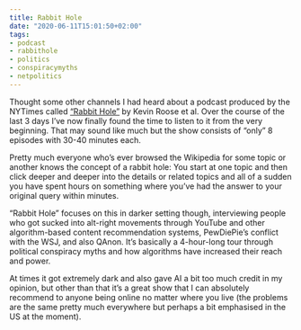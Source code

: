 ```yaml
---
title: Rabbit Hole
date: "2020-06-11T15:01:50+02:00"
tags:
- podcast
- rabbithole
- politics
- conspiracymyths
- netpolitics
---
```


Thought some other channels I had heard about a podcast produced by the NYTimes called [“Rabbit Hole”](https://www.nytimes.com/2020/04/22/podcasts/rabbit-hole-prologue.html?action=click&module=audio-series-bar&region=header&pgtype=Article) by Kevin Roose et al. Over the course of the last 3 days I’ve now finally found the time to listen to it from the very beginning. That may sound like much but the show consists of “only” 8 episodes with 30-40 minutes each.

Pretty much everyone who’s ever browsed the Wikipedia for some topic or another knows the concept of a rabbit hole: You start at one topic and then click deeper and deeper into the details or related topics and all of a sudden you have spent hours on something where you’ve had the answer to your original query within minutes.

“Rabbit Hole” focuses on this in darker setting though, interviewing people who got sucked into alt-right movements through YouTube and other algorithm-based content recommendation systems, PewDiePie’s conflict with the WSJ, and also QAnon. It’s basically a 4-hour-long tour through political conspiracy myths and how algorithms have increased their reach and power.

At times it got extremely dark and also gave AI a bit too much credit in my opinion, but other than that it’s a great show that I can absolutely recommend to anyone being online no matter where you live (the problems are the same pretty much everywhere but perhaps a bit emphasised in the US at the moment).
